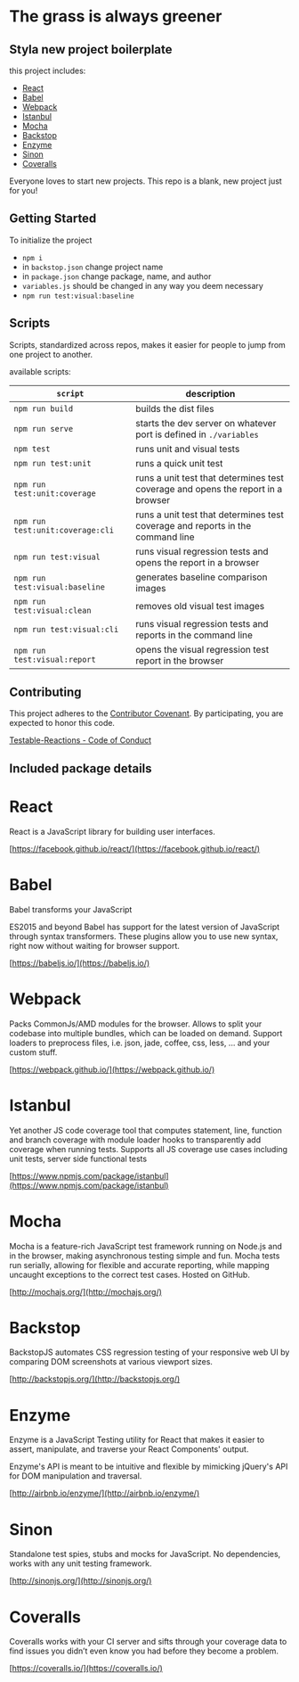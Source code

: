 The grass is always greener
=======

Styla new project boilerplate
----

this project includes:

+ [React](#React)
+ [Babel](#Babel)
+ [Webpack](#Webpack)
+ [Istanbul](#Istanbul)
+ [Mocha](#Mocha)
+ [Backstop](#Backstop)
+ [Enzyme](#Enzyme)
+ [Sinon](#Sinon)
+ [Coveralls](#Coveralls)


Everyone loves to start new projects.  This repo is a blank, new project just for you! 

Getting Started
----

To initialize the project

+ `npm i`
+ in `backstop.json` change project name
+ in `package.json` change package, name, and author
+ `variables.js` should be changed in any way you deem necessary
+ `npm run test:visual:baseline`

Scripts
----

Scripts, standardized across repos, makes it easier for people to jump from one project to another.

available scripts:

| `script` | description |
-----------|------------
| `npm run build` | builds the dist files |
| `npm run serve` | starts the dev server on whatever port is defined in `./variables` |
| `npm test` | runs unit and visual tests |
| `npm run test:unit` | runs a quick unit test |
| `npm run test:unit:coverage` | runs a unit test that determines test coverage and opens the report in a browser |
| `npm run test:unit:coverage:cli` | runs a unit test that determines test coverage and reports in the command line |
| `npm run test:visual` | runs visual regression tests and opens the report in a browser |
| `npm run test:visual:baseline` | generates baseline comparison images |
| `npm run test:visual:clean` | removes old visual test images |
| `npm run test:visual:cli` | runs visual regression tests and reports in the command line |
| `npm run test:visual:report` | opens the visual regression test report in the browser |


Contributing
----

This project adheres to the [Contributor Covenant](http://contributor-covenant.org/). By participating, you are expected to honor this code.

[Testable-Reactions - Code of Conduct](https://github.com/styladev/testable-reactions/blob/master/CODE_OF_CONDUCT.md)



Included package details
---

# React

React is a JavaScript library for building user interfaces.

[https://facebook.github.io/react/](https://facebook.github.io/react/)


# Babel


Babel transforms your JavaScript

ES2015 and beyond
Babel has support for the latest version of JavaScript through syntax transformers. These plugins allow you to use new syntax, right now without waiting for browser support. 

[https://babeljs.io/](https://babeljs.io/)


# Webpack

Packs CommonJs/AMD modules for the browser. Allows to split your codebase into multiple bundles, which can be loaded on demand. Support loaders to preprocess files, i.e. json, jade, coffee, css, less, ... and your custom stuff.

[https://webpack.github.io/](https://webpack.github.io/)


# Istanbul

Yet another JS code coverage tool that computes statement, line, function and branch coverage with module loader hooks to transparently add coverage when running tests. Supports all JS coverage use cases including unit tests, server side functional tests

[https://www.npmjs.com/package/istanbul](https://www.npmjs.com/package/istanbul)


# Mocha

Mocha is a feature-rich JavaScript test framework running on Node.js and in the browser, making asynchronous testing simple and fun. Mocha tests run serially, allowing for flexible and accurate reporting, while mapping uncaught exceptions to the correct test cases. Hosted on GitHub.

[http://mochajs.org/](http://mochajs.org/)


# Backstop

BackstopJS automates CSS regression testing of your responsive web UI by comparing DOM screenshots at various viewport sizes.

[http://backstopjs.org/](http://backstopjs.org/)


# Enzyme

Enzyme is a JavaScript Testing utility for React that makes it easier to assert, manipulate, and traverse your React Components' output.

Enzyme's API is meant to be intuitive and flexible by mimicking jQuery's API for DOM manipulation and traversal.

[http://airbnb.io/enzyme/](http://airbnb.io/enzyme/)


# Sinon

Standalone test spies, stubs and mocks for JavaScript.
No dependencies, works with any unit testing framework.

[http://sinonjs.org/](http://sinonjs.org/)


# Coveralls


Coveralls works with your CI server and sifts through your coverage data to find issues you didn’t even know you had before they become a problem.

[https://coveralls.io/](https://coveralls.io/)
